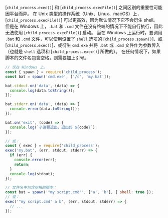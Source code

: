 
[`child_process.exec()`] 和 [`child_process.execFile()`] 之间区别的重要性可能因平台而异。
在 Unix 类型的操作系统（Unix、Linux、macOS）上，[`child_process.execFile()`] 可以更高效，因为默认情况下它不会衍生 shell。
但是在 Windows 上，`.bat` 和 `.cmd` 文件在没有终端的情况下不能自行执行，因此无法使用 [`child_process.execFile()`] 启动。
当在 Windows 上运行时，要调用 `.bat` 和 `.cmd` 文件，可以使用设置了 `shell` 选项的 [`child_process.spawn()`]、或 [`child_process.exec()`]、或衍生 `cmd.exe` 并将 `.bat` 或 `.cmd` 文件作为参数传入（也就是 `shell` 选项和 [`child_process.exec()`] 所做的）。
在任何情况下，如果脚本的文件名包含空格，则需要加上引号。

```js
// 仅在 Windows 上。
const { spawn } = require('child_process');
const bat = spawn('cmd.exe', ['/c', 'my.bat']);

bat.stdout.on('data', (data) => {
  console.log(data.toString());
});

bat.stderr.on('data', (data) => {
  console.error(data.toString());
});

bat.on('exit', (code) => {
  console.log(`子进程退出，退出码 ${code}`);
});
```

```js
// 或：
const { exec } = require('child_process');
exec('my.bat', (err, stdout, stderr) => {
  if (err) {
    console.error(err);
    return;
  }
  console.log(stdout);
});

// 文件名中包含空格的脚本：
const bat = spawn('"my script.cmd"', ['a', 'b'], { shell: true });
// 或：
exec('"my script.cmd" a b', (err, stdout, stderr) => {
  // ...
});
```

